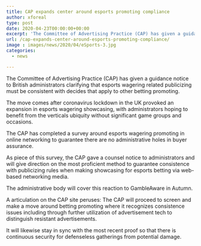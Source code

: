```yaml
---
title: CAP expands center around esports promoting compliance
author: xforeal 
type: post
date: 2020-04-23T00:00:00+00:00
excerpt: 'The Committee of Advertising Practice (CAP) has given a guidance notice to British administrators clarifying that esports wagering related publicizing must be consistent with decides that apply to other betting marketing '
url: /cap-expands-center-around-esports-promoting-compliance/
image : images/news/2020/04/eSports-3.jpg
categories:
  - news

---
```

The Committee of Advertising Practice (CAP) has given a guidance notice to British administrators clarifying that esports wagering related publicizing must be consistent with decides that apply to other betting promoting. 

The move comes after coronavirus lockdown in the UK provoked an expansion in esports wagering showcasing, with administrators hoping to benefit from the verticals ubiquity without significant game groups and occasions. 

The CAP has completed a survey around esports wagering promoting in online networking to guarantee there are no administrative holes in buyer assurance. 

As piece of this survey, the CAP gave a counsel notice to administrators and will give direction on the most proficient method to guarantee consistence with publicizing rules when making showcasing for esports betting via web-based networking media. 

The administrative body will cover this reaction to GambleAware in Autumn. 

A articulation on the CAP site peruses: The CAP will proceed to screen and make a move around betting promoting where it recognizes consistence issues including through further utilization of advertisement tech to distinguish resistant advertisements. 

It will likewise stay in sync with the most recent proof so that there is continuous security for defenseless gatherings from potential damage.